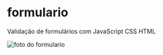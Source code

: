 # formulario
Validação de formulários com JavaScript CSS HTML


![foto do formulario](https://github.com/derbassomar/formulario/assets/148890555/c70253a1-0ff8-4bfc-84e7-dd987ff755c6)
